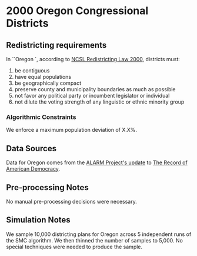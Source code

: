 # 2000 Oregon Congressional Districts

## Redistricting requirements
In ``Oregon `, according to [NCSL Redistricting Law 2000](https://web.archive.org/web/20041216185957/https://www.senate.mn/departments/scr/redist/red2000/Tab5appx.htm), districts must:

1. be contiguous
1. have equal populations
1. be geographically compact
1. preserve county and municipality boundaries as much as possible
1. not favor any political party or incumbent legislator or individual
1. not dilute the voting strength of any linguistic or ethnic minority group


### Algorithmic Constraints
We enforce a maximum population deviation of X.X%.

## Data Sources
Data for Oregon comes from the [ALARM Project's update](https://dataverse.harvard.edu/dataset.xhtml?persistentId=doi:10.7910/DVN/ZV5KF3) to [The Record of American Democracy](https://road.hmdc.harvard.edu/).

## Pre-processing Notes
No manual pre-processing decisions were necessary.

## Simulation Notes
We sample 10,000 districting plans for Oregon across 5 independent runs of the SMC algorithm.
We then thinned the number of samples to 5,000. 
No special techniques were needed to produce the sample.
